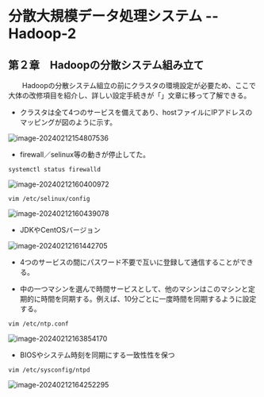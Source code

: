 # 分散大規模データ処理システム -- Hadoop-2

## 第２章　Hadoopの分散システム組み立て

　　Hadoopの分散システム組立の前にクラスタの環境設定が必要ため、ここで大体の改修項目を紹介し、詳しい設定手続きが「」文章に移って了解できる。

- クラスタは全て4つのサービスを備えてあり、hostファイルにIPアドレスのマッピングが図のように示す。

![image-20240212154807536](D:\OneDrive\picture\Typora\BigData\Hadoop\image-20240212154807536.png)

- firewall／selinux等の動きが停止してた。

```
systemctl status firewalld
```

![image-20240212160400972](D:\OneDrive\picture\Typora\BigData\Hadoop\image-20240212160400972.png)

```
vim /etc/selinux/config
```

![image-20240212160439078](D:\OneDrive\picture\Typora\BigData\Hadoop\image-20240212160439078.png)

- JDKやCentOSバージョン

![image-20240212161442705](D:\OneDrive\picture\Typora\BigData\Hadoop\image-20240212161442705.png)

- 4つのサービスの間にパスワード不要で互いに登録して通信することができる。

- 中の一つマシンを選んで時間サービスとして、他のマシンはこのマシンと定期的に時間を同期する。例えば、10分ごとに一度時間を同期するように設定する。

```
vim /etc/ntp.conf
```

![image-20240212163854170](D:\OneDrive\picture\Typora\BigData\Hadoop\image-20240212163854170.png)

- BIOSやシステム時刻を同期にする一致性性を保つ

```
vim /etc/sysconfig/ntpd
```

![image-20240212164252295](D:\OneDrive\picture\Typora\BigData\Hadoop\image-20240212164252295.png)


